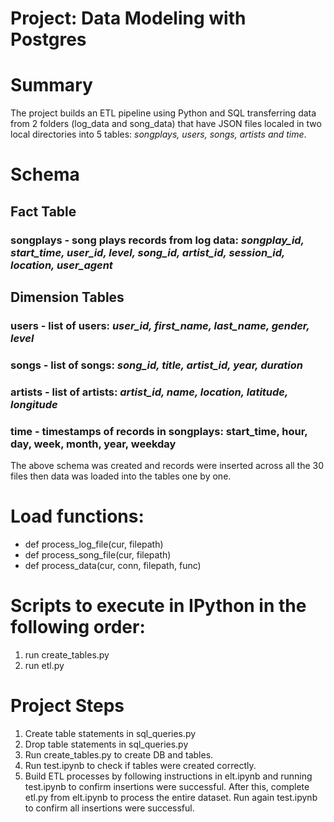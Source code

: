 # Project: Data Modeling with Postgres

# Summary

The project builds an ETL pipeline using Python and SQL transferring data from 2 folders (log_data and song_data) that have JSON files localed in two local directories into 5 tables: *songplays, users, songs, artists and time*.

# Schema

## Fact Table
### songplays - song plays records from log data: *songplay_id, start_time, user_id, level, song_id, artist_id, session_id, location, user_agent*

## Dimension Tables
### users - list of users: *user_id, first_name, last_name, gender, level*
### songs - list of songs: *song_id, title, artist_id, year, duration*
### artists - list of artists: *artist_id, name, location, latitude, longitude*
### time - timestamps of records in songplays:  start_time, hour, day, week, month, year, weekday

The above schema was created and records were inserted across all the 30 files then data was loaded into the tables one by one.

# Load functions:

- def process_log_file(cur, filepath)
- def process_song_file(cur, filepath)
- def process_data(cur, conn, filepath, func)

# Scripts to execute in IPython in the following order:

1. run create_tables.py
2. run etl.py

# Project Steps

1. Create table statements in sql_queries.py
2. Drop table statements in sql_queries.py
3. Run create_tables.py to create DB and tables.
4. Run test.ipynb to check if tables were created correctly. 
5. Build ETL processes by following instructions in elt.ipynb and running test.ipynb to confirm insertions were successful. After this, complete etl.py from elt.ipynb to process the entire dataset. Run again test.ipynb to confirm all insertions were successful.
